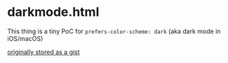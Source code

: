 # darkmode.html
This thing is a tiny PoC for `prefers-color-scheme: dark` (aka dark mode in iOS/macOS)

[originally stored as a gist](https://gist.github.com/jusdepatate/e2a97b70bd70be9766d9c86ca02482dc)
